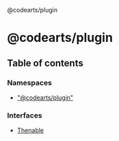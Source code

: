 @codearts/plugin

# @codearts/plugin

## Table of contents

### Namespaces

- [&quot;@codearts/plugin&quot;](modules/_codearts_plugin_.md)

### Interfaces

- [Thenable](interfaces/Thenable.md)
